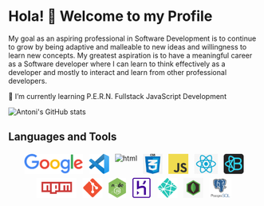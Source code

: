 # Hola! 👋 Welcome to my Profile

My goal as an aspiring professional in Software Development is to continue to grow by being adaptive and malleable to new ideas and willingness to learn new concepts. My greatest aspiration is to have a meaningful career as a Software developer where I can learn to think effectively as a developer and mostly to interact and learn from other professional developers.

🌱 I’m currently learning P.E.R.N. Fullstack JavaScript Development

![Antoni's GitHub stats](https://github-readme-stats.vercel.app/api?username=antoni909&show_icons=true&theme=gotham&border_radius=25&custom_title=My%20Stats%20So-far)

## Languages and Tools

<div>
  <p align="center">
    <img
      src="/icons/google.png"
      alt="Google"
      height="40"
      style="vertical-align:top; margin:4px">
    <img
      src="/icons/vscode.png"
      alt="VS-Editor"
      height="40"
      style="vertical-align:top; margin:4px">
    <img
      src="/icons/html.webp"
      alt="html"
      height="40"
      style="vertical-align:top; margin:4px">
    <img
      src="/icons/css.png"
      alt="css"
      height="40"
      style="vertical-align:top; margin:4px">
    <img
      src="/icons/js.png"
      alt="Javascript"
      height="40"
      style="vertical-align:top; margin:4px">
    <img
      src="/icons/react.png"
      alt="react"
      height="40"
      style="vertical-align:top; margin:4px">
    <img
      src="/icons/bootstrap.png"
      alt="React-Bootstrap"
      height="40"
      style="vertical-align:top; margin:4px">
    <img
      src="/icons/npm.png"
      alt="npm"
      height="40"
      style="vertical-align:top; margin:4px">
    <img
      src="/icons/git.png"
      alt="git"
      height="40"
      style="vertical-align:top; margin:4px">
    <img
      src="/icons/node-js.png"
      alt="node.js"
      height="40"
      style="vertical-align:top; margin:4px">
    <img
      src="/icons/heroku.png"
      alt="heroku.js"
      height="40"
      style="vertical-align:top; margin:4px">
    <img
      src="/icons/netlify.png"
      alt="netlify"
      height="40"
      style="vertical-align:top; margin:4px">  
    <img
      src="/icons/mongodb.jpg"
      alt="heroku"
      height="40"
      style="vertical-align:top; margin:4px">
    <img
      src="/icons/postgresql-logo.png"
      alt="PostgresQL"
      height="40"
      style="vertical-align:top; margin:4px">
  </p>
</div>
